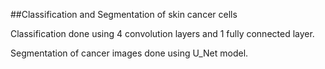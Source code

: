 ##Classification and Segmentation of skin cancer cells

Classification done using 4 convolution layers and 1 fully connected layer.

Segmentation of cancer images done using U_Net model.
